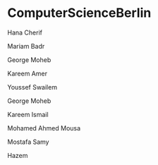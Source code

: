 # ComputerScienceBerlin

Hana Cherif

Mariam Badr

George Moheb

Kareem Amer

Youssef Swailem

George Moheb

Kareem Ismail

Mohamed Ahmed Mousa

Mostafa Samy

Hazem

